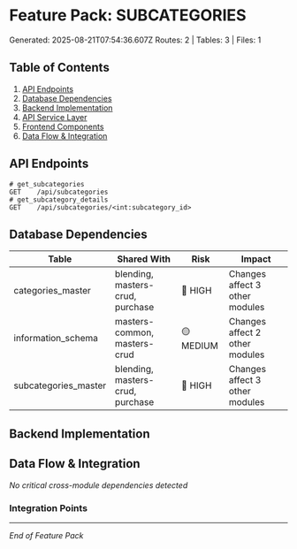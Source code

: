 # Feature Pack: SUBCATEGORIES
Generated: 2025-08-21T07:54:36.607Z
Routes: 2 | Tables: 3 | Files: 1

## Table of Contents
1. [API Endpoints](#api-endpoints)
2. [Database Dependencies](#database-dependencies)
3. [Backend Implementation](#backend-implementation)
4. [API Service Layer](#api-service-layer)
5. [Frontend Components](#frontend-components)
6. [Data Flow & Integration](#data-flow--integration)

## API Endpoints
```
# get_subcategories
GET    /api/subcategories
# get_subcategory_details
GET    /api/subcategories/<int:subcategory_id>
```

## Database Dependencies
| Table | Shared With | Risk | Impact |
|-------|-------------|------|--------|
| categories_master | blending, masters-crud, purchase | 🔴 HIGH | Changes affect 3 other modules |
| information_schema | masters-common, masters-crud | 🟡 MEDIUM | Changes affect 2 other modules |
| subcategories_master | blending, masters-crud, purchase | 🔴 HIGH | Changes affect 3 other modules |

## Backend Implementation

## Data Flow & Integration
*No critical cross-module dependencies detected*

### Integration Points

---
*End of Feature Pack*